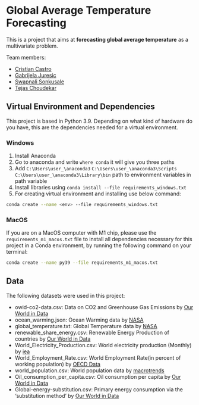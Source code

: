 # Global Average Temperature Forecasting

This is a project that aims at **forecasting global average temperature** as a multivariate problem. 

Team members:
- [Cristian Castro](https://github.com/cristian-castro-a)
- [Gabrijela Juresic]()
- [Swapnali Sonkusale]()
- [Tejas Choudekar]()

## Virtual Environment and Dependencies
This project is based in Python 3.9. Depending on what kind of hardware do you have, this are the dependencies needed for a virtual environment.

### Windows
1. Install Anaconda
2. Go to anaconda and write `where conda` it will give you three paths
3. Add `C:\Users\user_\anaconda3` `C:\Users\user_\anaconda3\Scripts` `C:\Users\user_\anaconda3\Library\bin` path to environment variables in path variable
4. Install libraries using `conda install --file requirements_windows.txt`
5. For creating virtual environment and installing use below command: 
```bash 
conda create --name <env> --file requirements_windows.txt
```

### MacOS
If you are on a MacOS computer with M1 chip, please use the `requirements_m1_macos.txt` file to install all dependencies necessary for this project in a Conda environment, by running the following command on your terminal:
```bash
conda create --name py39 --file requirements_m1_macos.txt
```

## Data
The following datasets were used in this project:
- owid-co2-data.csv: Data on CO2 and Greenhouse Gas Emissions by [Our World in Data](https://github.com/owid/co2-data)
- ocean_warming.json: Ocean Warming data by [NASA](https://climate.nasa.gov/vital-signs/ocean-warming/)
- global_temperature.txt: Global Temperature data by [NASA](https://climate.nasa.gov/vital-signs/global-temperature/)
- renewable_share_energy.csv: Renewable Energy Production of countries by [Our World in Data](https://ourworldindata.org/renewable-energy)
- World_Electricity_Production.csv: World electricity production (Monthly) by [iea](https://www.iea.org/reports/monthly-electricity-statistics-overview)
- World_Employment_Rate.csv: World Employment Rate(in percent of working population) by [OECD Data](https://data.oecd.org/emp/employment-rate.htm)
- world_population.csv: World population data by [macrotrends](https://www.macrotrends.net/countries/WLD/world/population)
- Oil_consumption_per_capita.csv: Oil consumption per capita by [Our World in Data](https://ourworldindata.org/grapher/oil-consumption-per-capita)
- Global-energy-substitution.csv: Primary energy consumption via the ‘substitution method’ by [Our World in Data](https://ourworldindata.org/energy-production-consumption)